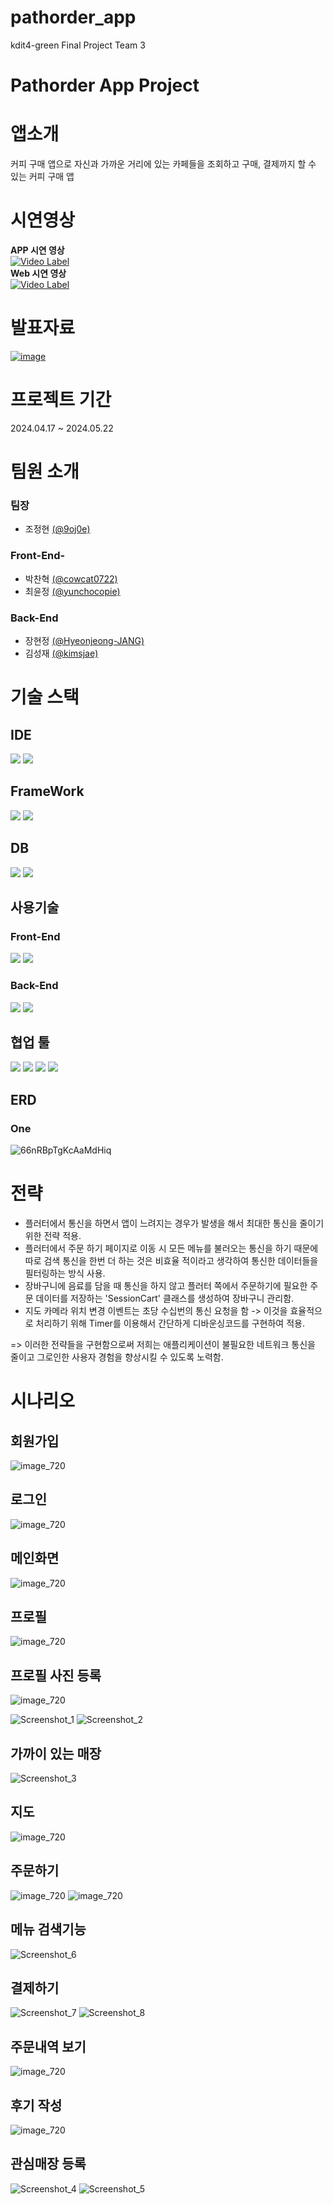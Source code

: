 # pathorder_app
kdit4-green Final Project Team 3

# Pathorder App Project

# 앱소개
커피 구매 앱으로 자신과 가까운 거리에 있는 카페들을 조회하고 구매, 결제까지 할 수 있는 커피 구매 앱
# 시연영상
<b>APP 시연 영상</b> <br>
[![Video Label](https://github.com/9oj0e/pathorder_app/assets/153582126/6918a473-cc4b-4290-9567-9521c525a65d)](https://www.youtube.com/watch?v=P4SWClE4wd8)
<br>
<b>Web 시연 영상</b> <br>
[![Video Label](https://github.com/9oj0e/pathorder_app/assets/153582126/543f2a78-aafc-477a-90c7-4ec85b71d8e6)](https://www.youtube.com/watch?v=1SRf4YaUzlU)
# 발표자료
[![image](https://github.com/cowcat0722/pathorder_copy_app/assets/153582126/89298c46-5121-4532-b62e-a0cb39d37c68)](https://github.com/cowcat0722/pathorder_copy_app/files/15451115/KDT.3.3.pdf)

# 프로젝트 기간
2024.04.17 ~ 2024.05.22
# 팀원 소개
### 팀장
- 조정현 [(@9oj0e)](https://github.com/9oj0e)
### Front-End- 
- 박찬혁 [(@cowcat0722)](https://github.com/cowcat0722)
- 최윤정 [(@yunchocopie)](https://github.com/yunchocopie)
### Back-End
- 장현정 [(@Hyeonjeong-JANG)](https://github.com/Hyeonjeong-JANG)
- 김성재 [(@kimsjae)](https://github.com/kimsjae)
# 기술 스택
## IDE
<img src="https://img.shields.io/badge/IntelliJ IDEA-000000?style=for-the-badge&logo=intellijidea&logoColor=white"> <img src="https://img.shields.io/badge/Android Studio-34A853?style=for-the-badge&logo=android&logoColor=white">
## FrameWork
<img src="https://img.shields.io/badge/spring-6DB33F?style=for-the-badge&logo=spring&logoColor=white"> <img src="https://img.shields.io/badge/flutter-02569B?style=for-the-badge&logo=flutter&logoColor=white">
## DB
<img src="https://img.shields.io/badge/h2-000000?style=for-the-badge&logoColor=white"> <img src="https://img.shields.io/badge/mysql-4479A1?style=for-the-badge&logo=mysql&logoColor=white">
## 사용기술
### Front-End
<img src="https://img.shields.io/badge/Dart-0175C2?style=for-the-badge&logo=dart&logoColor=white"> <img src="https://img.shields.io/badge/RiverPod-02569B?style=for-the-badge&logo=flutter&logoColor=white">

### Back-End
<img src="https://img.shields.io/badge/java-007396?style=for-the-badge&logo=java&logoColor=white"> <img src="https://img.shields.io/badge/gradle-02303A?style=for-the-badge&logo=gradle&logoColor=white">

## 협업 툴
<img src="https://img.shields.io/badge/github-181717?style=for-the-badge&logo=github&logoColor=white"> <img src="https://img.shields.io/badge/git-F05032?style=for-the-badge&logo=git&logoColor=white"> <img src="https://img.shields.io/badge/Notioin-000000?style=for-the-badge&logo=notion&logoColor=white"> <img src="https://img.shields.io/badge/Slack-4A154B?style=for-the-badge&logo=slack&logoColor=white">
## ERD
### One
![66nRBpTgKcAaMdHiq](https://github.com/9oj0e/pathorder_app/assets/129649095/617089f0-a2b4-44a3-ae25-228c0ab848b7)
# 전략
- 플러터에서 통신을 하면서 앱이 느려지는 경우가 발생을 해서 최대한 통신을 줄이기 위한 전략 적용.
- 플러터에서 주문 하기 페이지로 이동 시 모든 메뉴를 불러오는 통신을 하기 때문에 따로 검색 통신을 한번 더 하는 것은 비효율 적이라고 생각하여 통신한 데이터들을 필터링하는 방식 사용.
- 장바구니에 음료를 담을 때 통신을 하지 않고 플러터 쪽에서 주문하기에 필요한 주문 데이터를 저장하는 'SessionCart' 클래스를 생성하여 장바구니 관리함.
- 지도 카메라 위치 변경 이벤트는 초당 수십번의 통신 요청을 함 -> 이것을 효율적으로 처리하기 위해 Timer를 이용해서 간단하게 디바운싱코드를 구현하여 적용.

=> 이러한 전략들을 구현함으로써 저희는 애플리케이션이 불필요한 네트워크 통신을 줄이고 그로인한 사용자 경험을 향상시킬 수 있도록 노력함.

# 시나리오
## 회원가입
![image_720](https://github.com/9oj0e/pathorder_app/assets/129649095/2d1d63ea-d0db-4b04-afff-fe5d392ca4eb)

## 로그인
![image_720](https://github.com/9oj0e/pathorder_app/assets/129649095/66f8bf4c-5747-474d-a0cc-7533b8efe876)

## 메인화면
![image_720](https://github.com/9oj0e/pathorder_app/assets/129649095/db0c1451-2dc4-4f84-a2ba-e1720dabfc72)
## 프로필
![image_720](https://github.com/9oj0e/pathorder_app/assets/129649095/141cb426-9858-498c-8b50-068cb4c960e5)

## 프로필 사진 등록
![image_720](https://github.com/9oj0e/pathorder_app/assets/129649095/ad32a4da-751d-43cc-b551-a67870acf04d)

![Screenshot_1](https://github.com/9oj0e/pathorder_app/assets/129649095/07d90eff-f317-4b71-9f9f-0adc5c4f68b0)
![Screenshot_2](https://github.com/9oj0e/pathorder_app/assets/129649095/3d7e785f-54fb-44fa-be6d-b2afc860fffb)

## 가까이 있는 매장
![Screenshot_3](https://github.com/9oj0e/pathorder_app/assets/129649095/deb26dd4-c342-4ca0-a86a-2ef33f821741)

## 지도
![image_720](https://github.com/9oj0e/pathorder_app/assets/129649095/58c9fd8e-b337-4792-ac72-11742529c774)

## 주문하기
![image_720](https://github.com/9oj0e/pathorder_app/assets/129649095/9e2a8a6c-852e-475f-b91a-c117fa42eb86)
![image_720](https://github.com/9oj0e/pathorder_app/assets/129649095/bee724f3-1eb1-490a-b801-d619f7d8a587)

## 메뉴 검색기능
![Screenshot_6](https://github.com/9oj0e/pathorder_app/assets/129649095/6b506e5b-0ec9-4da8-997d-fc78b2639e62)

## 결제하기
![Screenshot_7](https://github.com/9oj0e/pathorder_app/assets/129649095/399bb7e4-ce33-4e02-9de1-81aca9f99f7a)
![Screenshot_8](https://github.com/9oj0e/pathorder_app/assets/129649095/167154c5-a973-4a1d-a0ef-c3e15d7a5770)

## 주문내역 보기
![image_720](https://github.com/9oj0e/pathorder_app/assets/129649095/6f62a340-1902-4b40-9a02-35443ee6b1c9)

## 후기 작성
![image_720](https://github.com/9oj0e/pathorder_app/assets/129649095/55bc7bf9-6f3f-4000-8b59-fa51bd72e095)

## 관심매장 등록
![Screenshot_4](https://github.com/9oj0e/pathorder_app/assets/129649095/bb9cb459-10ab-478c-bbd8-a58ddc3a12f2)
![Screenshot_5](https://github.com/9oj0e/pathorder_app/assets/129649095/7d66f572-4d3b-4429-8096-e86a3ebb790b)


